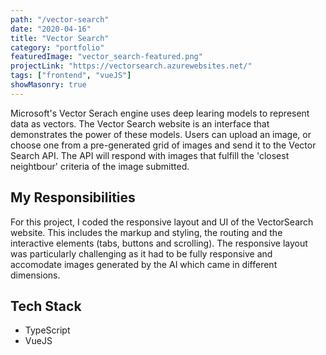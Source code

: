 ```yaml
---
path: "/vector-search"
date: "2020-04-16"
title: "Vector Search"
category: "portfolio"
featuredImage: "vector_search-featured.png"
projectLink: "https://vectorsearch.azurewebsites.net/"
tags: ["frontend", "vueJS"]
showMasonry: true
---
```


Microsoft's Vector Serach engine uses deep learing models to represent data as vectors.
The Vector Search website is an interface that demonstrates the power of these models.
Users can upload an image, or choose one from a pre-generated grid of images and
send it to the Vector Search API. The API will respond with images that fulfill the
'closest neightbour' criteria of the image submitted.

## My Responsibilities

For this project, I coded the responsive layout and UI of the VectorSearch website. This includes
the markup and styling, the routing and the interactive elements (tabs, buttons and scrolling).
The responsive layout was particularly challenging as it had to be fully responsive and accomodate
images generated by the AI which came in different dimensions.

## Tech Stack

- TypeScript
- VueJS

